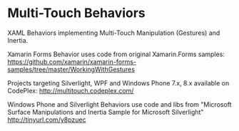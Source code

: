 # Multi-Touch Behaviors

XAML Behaviors implementing Multi-Touch Manipulation (Gestures) and Inertia.

Xamarin Forms Behavior uses code from original Xamarin.Forms samples: https://github.com/xamarin/xamarin-forms-samples/tree/master/WorkingWithGestures

Projects targeting Silverlight, WPF and Windows Phone 7.x, 8.x available on CodePlex: http://multitouch.codeplex.com/

Windows Phone and Silverlight Behaviors use code and libs from "Microsoft Surface Manipulations and Inertia Sample for Microsoft Silverlight" http://tinyurl.com/y8pzuec
